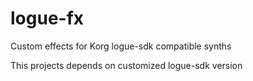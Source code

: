 # logue-fx
Custom effects for Korg logue-sdk compatible synths

This projects depends on customized logue-sdk version
